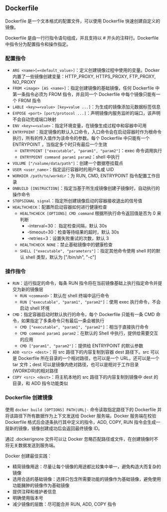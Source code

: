 ## Dockerfile

Dockerfile 是一个文本格式的配置文件，可以使用 Dockerfile 快速创建自定义的镜像。

Dockerfile 是由一行行指令语句组成，并且支持以 # 开头的注释行。Dockerfile 中指令分为配置指令和操作指定。
### 配置指令
- ```ARG <name>[=<default_value>]```：定义创建镜像过程中使用的变量。Docker 内置了一些镜像创建变量：HTTP_PROXY, HTTPS_PROXY, FTP_PROXY, NO_PROXY
- ```FROM <image> [AS <name>]```：指定创建镜像的基础镜像，任何 Dockerfile 中第一条指令必须为 FROM 指令，并且同一个 Dockerfile 中每个镜像只能有一个 FROM 指令
- ```LABLE <key>=<value> [key=value ...]```：为生成的镜像添加元数据标签信息
- ```EXPOSE <port> [port/protocol ...]```：声明镜像内服务监听的端口，该声明不会自动完成端口映射
- ```ENV <key>=<value>```：指定环境变量，在镜像生成过程中和容器中可用
- ```ENTRYPOINT```：指定镜像的默认入口命令，入口命令会在启动容器时作为根命令执行，所有的传入值作为该命令的参数。每个 Dockerfile 中只能有一个 ENTRYPOINT ，当指定多个时只有最后一个生效
  - ```ENTRYPOINT ["executable", "param1", "param2"]```：exec 命令调用执行
  - ```ENTRYPOINT command param1 param2```：shell 中执行
- ```VOLUME ["/valume/data/path"]```：创建一个数据卷挂载点
- ```USER <user_name>```：指定运行容器时的用户名或 UID
- ```WORKDIR /path/to/workdir```：为 RUN, CMD, ENTRYPOINT 指令配置工作目录
- ```ONBUILD [INSTRUCTION]```：指定当基于所生成镜像创建子镜像时，自动执行的操作命令
- ```STOPSIGNAL signal```：指定所创建镜像启动的容器接收退出的信号值
- ```HEALTHCHECK```：配置所启动容器如何进行健康检查
  - ```HEALTHCHECK [OPTIONS] CMD command``` 根据所执行命令返回值是否为 0 来判断
    - -interval=30： 指定检查间隔，默认 30s
    - -timeout=30：检查等待结果的超时，默认 30s
    - -retries=3：设置失败重试的次数，默认 3
  - ```HEALTHCHECK NONE```：禁止基础镜像中的健康检查
  - ```SHELL ["executable", "parameters"]```：指定其他命令使用 shell 时的默认 shell 类型，默认为 ["/bin/sh", "-c"]
### 操作指令
- ```RUN```：运行指定的命令，每条 RUN 指令将在当前镜像基础上执行指定命令并提交为新的镜像层
  - ```RUN <command>```：默认在 shell 终端中运行命令
  - ```RUN ["executable", "param1", "param2"]```：使用 exec 执行命令，不会启动 shell 环境
- ```CMD```：指定容器启动时默认执行的命令，每个 Dockerfile 只能有一条 CMD 命令，如果指定了多条命令只有最后一条会被执行
  - ```CMD ["executable", "param1", "param2"]```：相当于直接执行命令
  - ```CMD command param1 param2```：在默认的 Shell 中执行，提供给需要交互的应用
  - ```CMD ["param1", "param2"]```：提供给 ENTRYPOINT 的默认参数
- ```ADD <src> <dest>```：将 src 路径下的内容复制到容器 dest 路径下。src 可以是 Dockerfile 所在目录的一个相对路径，也可以是一个 URL，还可以是一个 tar 文件；dest 可以是镜像内绝对路径，也可以是相对于工作目录(WORKDIR)的相对路径
- ```COPY <src> <dest>```：将主机本地的 src 路径下的内容复制到镜像中 dest 的目录，和 ADD 指令功能类似

### Dockerfile 创建镜像
使用 ```docker build [OPTIONS] PATH|URL|-``` 命令读取指定路径下的 Dockerfile 并将该路径下所有数据作为上下文发送给 Docker 服务端，Docker 服务端在校验 Dockerfile 格式后会逐条执行其中定义的指令，ADD, COPY, RUN 指令会生成一层新的镜像，镜像创建成功后会返回最终镜像 ID。

通过 .dockerignore 文件可以让 Docker 忽略匹配路径或文件，在创建镜像时不将无关数据发送到服务端。

Docker 创建最佳实践：
- 精简镜像用途：尽量让每个镜像的用途都比较集中单一，避免构造大而复杂的镜像
- 选用合适的基础镜像：选择只包含所需要功能的镜像作为基础镜像，避免使用功能臃肿的镜像作为基础镜像
- 提供注释和维护者信息
- 明确使用版本号
- 减少镜像的层数：尽可能合并 RUN, ADD, COPY 指令

